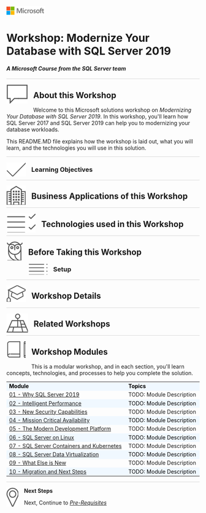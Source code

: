 ![](graphics/microsoftlogo.png)

# Workshop: Modernize Your Database with SQL Server 2019

#### <i>A Microsoft Course from the SQL Server team</i>

<p style="border-bottom: 1px solid lightgrey;"></p>

<img style="float: left; margin: 0px 15px 15px 0px;" src="./graphics/textbubble.png"> <h2>About this Workshop</h2>

Welcome to this Microsoft solutions workshop on *Modernizing Your Database with SQL Server 2019*. In this workshop, you'll learn how SQL Server 2017 and SQL Server 2019 can help you to modernizing your database workloads.

This README.MD file explains how the workshop is laid out, what you will learn, and the technologies you will use in this solution.

<p style="border-bottom: 1px solid lightgrey;"></p>

<img style="float: left; margin: 0px 15px 15px 0px;" src="./graphics/checkmark.png"> <h3>Learning Objectives</h3>

<p style="border-bottom: 1px solid lightgrey;"></p>
<img style="float: left; margin: 0px 15px 15px 0px;" src="./graphics/building1.png"> <h2>Business Applications of this Workshop</h2>

<p style="border-bottom: 1px solid lightgrey;"></p>

<img style="float: left; margin: 0px 15px 15px 0px;" src="./graphics/listcheck.png"> <h2>Technologies used in this Workshop</h2>

<p style="border-bottom: 1px solid lightgrey;"></p>

<img style="float: left; margin: 0px 15px 15px 0px;" src="./graphics/owl.png"> <h2>Before Taking this Workshop</h2>



<img style="float: left; margin: 0px 15px 15px 0px;" src="./graphics/bulletlist.png"> <h3>Setup</h3>

<p style="border-bottom: 1px solid lightgrey;"></p>

<img style="float: left; margin: 0px 15px 15px 0px;" src="./graphics/education1.png"> <h2>Workshop Details</h2>

<p style="border-bottom: 1px solid lightgrey;"></p>

<img style="float: left; margin: 0px 15px 15px 0px;" src="./graphics/pinmap.png"> <h2>Related Workshops</h2>


<p style="border-bottom: 1px solid lightgrey;"></p>

<img style="float: left; margin: 0px 15px 15px 0px;" src="./graphics/bookpencil.png"> <h2>Workshop Modules</h2>

This is a modular workshop, and in each section, you'll learn concepts, technologies, and processes to help you complete the solution.

<table style="tr:nth-child(even) {background-color: #f2f2f2;}; text-align: left; display: table; border-collapse: collapse; border-spacing: 5px; border-color: gray;">

  <tr><td style="background-color: AliceBlue; color: black;"><b>Module</b></td><td style="background-color: AliceBlue; color: black;"><b>Topics</b></td></tr>

  <tr><td><a href="ModernizeSQL2019/01-WhySQL2019.md" target="_blank">01 - Why SQL Server 2019 </a></td><td> TODO: Module Description</td></tr>
  <tr><td style="background-color: AliceBlue; color: black;"><a href="ModernizeSQL2019/02-IntelligentPerformance.md" target="_blank">02 - Intelligent Performance</a> </td><td td style="background-color: AliceBlue; color: black;"> TODO: Module Description</td></tr>
  <tr><td><a href="ModernizeSQL2019/03-Security.md" target="_blank">03 - New Security Capabilities</a></td><td> TODO: Module Description</td></tr>
  <tr><td style="background-color: AliceBlue; color: black;"><a href="ModernizeSQL2019/04-MissionCriticalAvailability.md" target="_blank">04 - Mission Critical Availability</a> </td><td td style="background-color: AliceBlue; color: black;"> TODO: Module Description</td></tr>  
  <tr><td><a href="ModernizeSQL2019/05-ModernDevelopmentPlatform.md" target="_blank">05 - The Modern Development Platform </a></td><td> TODO: Module Description</td></tr>
  <tr><td style="background-color: AliceBlue; color: black;"><a href="ModernizeSQL2019/06-SQLLinux.md" target="_blank">06 - SQL Server on Linux</a> </td><td td style="background-color: AliceBlue; color: black;"> TODO: Module Description</td></tr>
  <tr><td><a href="ModernizeSQL2019/07-SQLContainers.md" target="_blank">07 - SQL Server Containers and Kubernetes </a></td><td> TODO: Module Description</td></tr>
  <tr><td style="background-color: AliceBlue; color: black;"><a href="ModernizeSQL2019/08-DataVirtualization.md" target="_blank">08 - SQL Server Data Virtualization</a> </td><td td style="background-color: AliceBlue; color: black;"> TODO: Module Description</td></tr>  <tr><td><a href="ModernizeSQL2019/09-WhatElseIsNew.md" target="_blank">09 - What Else is New </a></td><td> TODO: Module Description</td></tr>
  <tr><td style="background-color: AliceBlue; color: black;"><a href="ModernizeSQL2019/10-MigratingAndNextSteps.md" target="_blank">10 - Migration and Next Steps</a> </td><td td style="background-color: AliceBlue; color: black;"> TODO: Module Description</td></tr>

</table>

<p style="border-bottom: 1px solid lightgrey;"></p>

<p><img style="float: left; margin: 0px 15px 15px 0px;" src="./graphics/geopin.png"><b>Next Steps</b></p>

Next, Continue to <a href="ModernizeSQL2019/00-Pre-Requisites.md" target="_blank"><i> Pre-Requisites</i></a>